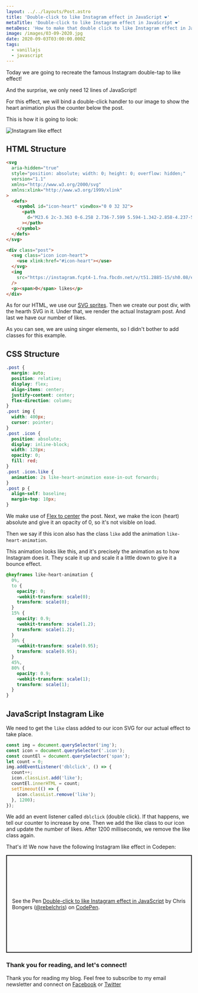 ```yaml
---
layout: ../../layouts/Post.astro
title: 'Double-click to like Instagram effect in JavaScript ❤️'
metaTitle: 'Double-click to like Instagram effect in JavaScript ❤️'
metaDesc: 'How to make that double click to like Instagram effect in JavaScript'
image: /images/03-09-2020.jpg
date: 2020-09-03T03:00:00.000Z
tags:
  - vanillajs
  - javascript
---
```


Today we are going to recreate the famous Instagram double-tap to like effect!

And the surprise, we only need 12 lines of JavaScript!

For this effect, we will bind a double-click handler to our image to show the heart animation plus the counter below the post.

This is how it is going to look:

![Instagram like effect](https://cdn.hashnode.com/res/hashnode/image/upload/v1598983331183/g8aT-3tlj.gif)

## HTML Structure

```html
<svg
  aria-hidden="true"
  style="position: absolute; width: 0; height: 0; overflow: hidden;"
  version="1.1"
  xmlns="http://www.w3.org/2000/svg"
  xmlns:xlink="http://www.w3.org/1999/xlink"
>
  <defs>
    <symbol id="icon-heart" viewBox="0 0 32 32">
      <path
        d="M23.6 2c-3.363 0-6.258 2.736-7.599 5.594-1.342-2.858-4.237-5.594-7.601-5.594-4.637 0-8.4 3.764-8.4 8.401 0 9.433 9.516 11.906 16.001 21.232 6.13-9.268 15.999-12.1 15.999-21.232 0-4.637-3.763-8.401-8.4-8.401z"
      ></path>
    </symbol>
  </defs>
</svg>

<div class="post">
  <svg class="icon icon-heart">
    <use xlink:href="#icon-heart"></use>
  </svg>
  <img
    src="https://instagram.fcpt4-1.fna.fbcdn.net/v/t51.2885-15/sh0.08/e35/s640x640/105986995_880679399008682_4786248831928918923_n.jpg?_nc_ht=instagram.fcpt4-1.fna.fbcdn.net&_nc_cat=102&_nc_ohc=ZI2jfIEB-tUAX8MMD58&oh=4cc88009309dbc5b223b8334408ac213&oe=5F78F3A2"
  />
  <p><span>0</span> likes</p>
</div>
```

As for our HTML, we use our [SVG sprites](https://daily-dev-tips.com/posts/svg-sprites/).
Then we create our post div, with the hearth SVG in it.
Under that, we render the actual Instagram post.
And last we have our number of likes.

As you can see, we are using singer elements, so I didn't bother to add classes for this example.

## CSS Structure

```css
.post {
  margin: auto;
  position: relative;
  display: flex;
  align-items: center;
  justify-content: center;
  flex-direction: column;
}
.post img {
  width: 400px;
  cursor: pointer;
}
.post .icon {
  position: absolute;
  display: inline-block;
  width: 128px;
  opacity: 0;
  fill: red;
}
.post .icon.like {
  animation: 2s like-heart-animation ease-in-out forwards;
}
.post p {
  align-self: baseline;
  margin-top: 10px;
}
```

We make use of [Flex to center](https://daily-dev-tips.com/posts/css-flexbox-most-easy-center-vertical-and-horizontal/) the post.
Next, we make the icon (heart) absolute and give it an opacity of 0, so it's not visible on load.

Then we say if this icon also has the class `like` add the animation `like-heart-animation`.

This animation looks like this, and it's precisely the animation as to how Instagram does it.
They scale it up and scale it a little down to give it a bounce effect.

```css
@keyframes like-heart-animation {
  0%,
  to {
    opacity: 0;
    -webkit-transform: scale(0);
    transform: scale(0);
  }
  15% {
    opacity: 0.9;
    -webkit-transform: scale(1.2);
    transform: scale(1.2);
  }
  30% {
    -webkit-transform: scale(0.95);
    transform: scale(0.95);
  }
  45%,
  80% {
    opacity: 0.9;
    -webkit-transform: scale(1);
    transform: scale(1);
  }
}
```

## JavaScript Instagram Like

We need to get the `like` class added to our icon SVG for our actual effect to take place.

```js
const img = document.querySelector('img');
const icon = document.querySelector('.icon');
const countEl = document.querySelector('span');
let count = 0;
img.addEventListener('dblclick', () => {
  count++;
  icon.classList.add('like');
  countEl.innerHTML = count;
  setTimeout(() => {
    icon.classList.remove('like');
  }, 1200);
});
```

We add an event listener called `dblclick` (double click).
If that happens, we tell our counter to increase by one.
Then we add the like class to our icon and update the number of likes.
After 1200 milliseconds, we remove the like class again.

That's it! We now have the following Instagram like effect in Codepen:

<p class="codepen" data-height="265" data-theme-id="dark" data-default-tab="css,result" data-user="rebelchris" data-slug-hash="LYNjaRQ" style="height: 265px; box-sizing: border-box; display: flex; align-items: center; justify-content: center; border: 2px solid; margin: 1em 0; padding: 1em;" data-pen-title="Double-click to like Instagram effect in JavaScript">
  <span>See the Pen <a href="https://codepen.io/rebelchris/pen/LYNjaRQ">
  Double-click to like Instagram effect in JavaScript</a> by Chris Bongers (<a href="https://codepen.io/rebelchris">@rebelchris</a>)
  on <a href="https://codepen.io">CodePen</a>.</span>
</p>
<script async src="https://static.codepen.io/assets/embed/ei.js"></script>

### Thank you for reading, and let's connect!

Thank you for reading my blog. Feel free to subscribe to my email newsletter and connect on [Facebook](https://www.facebook.com/DailyDevTipsBlog) or [Twitter](https://twitter.com/DailyDevTips1)
